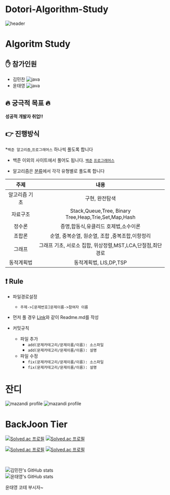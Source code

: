 # Dotori-Algorithm-Study

![header](https://capsule-render.vercel.app/api?type=waving&color=auto&height=300&section=header&text=Dotori%20Algorithm&fontSize=90)
 
# Algoritm Study 
       
           
## :raised_hand: 참가인원  
* 김민찬  ![java](https://img.shields.io./badge/java-007396.svg?style=for-the-badfe&logo=java&logoColor=white)
* 윤태영  ![java](https://img.shields.io./badge/java-007396.svg?style=for-the-badfe&logo=java&logoColor=white)
 
## :fire: 궁극적 목표 :fire:
 
**성공적 개발자 취업!!** 

## :point_right: 진행방식 

*`백준 알고리즘`,`프로그래머스` 하나씩 풀도록 합니다

* 백준 이외의 사이트에서 풀어도 됩니다.
        [`백준`](https://www.acmicpc.net/)
        [`프로그래머스`](https://programmers.co.kr/?utm_source=google&utm_medium=cpc&utm_campaign=brand_prgms_pc&gclid=CjwKCAjw_b6WBhAQEiwAp4HyICFsvajaE1xCWVrBBqKVblpj4NsVUuVLihtHSh3cQL4zwGvhaqX3ohoCvCQQAvD_BwE)
    
* 알고리즘은 [분류](https://www.acmicpc.net/problem/tags)에서 각각 유형별로 풀도록 합니다 
        
             
 |주제|내용|
 |:---:|:---:|
 |알고리즘 기초 | 구현, 완전탐색|
 |자료구조| Stack,Queue,Tree, Binary Tree,Heap,Trie,Set,Map,Hash|
 |정수론| 증명,합동식,유클리드 호제법,소수이론|
 |조합론| 순열, 중복순열, 원순열, 조합 ,중복조합,이항정리| 
 |그래프| 그래프 기초, 서로소 집합, 위상정렬,MST,LCA,단절점,최단경로|
 |동적계획법| 동적계획법, LIS,DP,TSP|
  
## :exclamation:  Rule 
 
- 파일경로설정
   - `주제->[문제번호]문제이름->참여자 이름`  
    
         
- 먼저 풀 경우 [Link](https://github.com/brsss123/Dotori-Algorithm-Study/tree/main/%EA%B5%AC%ED%98%84/%5B1026%5D%20%EB%B3%B4%EB%AC%BC)와 같이 Readme.md를 작성

  

- 커밋규칙

   - 파일 추가
      - `add(문제카테고리/문제이름/이름): 소스파일`
      - `add(문제카테고리/문제이름/이름): 설명`
   - 파일 수정
      - `fix(문제카테고리/문제이름/이름): 소스파일`
      - `fix(문제카테고리/문제이름/이름): 설명`


# 잔디
<!-- BackJoon Tier -->
![mazandi profile](http://mazandi.herokuapp.com/api?handle=dbsxodud01&theme=warm)
![mazandi profile](http://mazandi.herokuapp.com/api?handle=min077&theme=warm)


 
# BackJoon Tier
<!-- BOX -->
[![Solved.ac 프로필](http://mazassumnida.wtf/api/v2/generate_badge?boj=dbsxodud01)](https://solved.ac/dbsxodud01)
[![Solved.ac 프로필](http://mazassumnida.wtf/api/v2/generate_badge?boj=min077)](https://solved.ac/min077)


<!-- MINI -->
[![Solved.ac 프로필](http://mazassumnida.wtf/api/mini/generate_badge?boj=dbsxodud01)](https://solved.ac/dbsxodud01)
[![Solved.ac 프로필](http://mazassumnida.wtf/api/mini/generate_badge?boj=min077)](https://solved.ac/min077)

<br>

![김민찬's GitHub stats](https://github-readme-stats.vercel.app/api?username=nsmchan&show_icons=true&theme=dark)   
![윤태영's GitHub stats](https://github-readme-stats.vercel.app/api?username=brsss123&show_icons=true&theme=dark)   


윤태영 코테 부시자~
